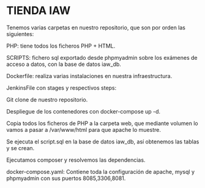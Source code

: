# TIENDA IAW

Tenemos varias carpetas en nuestro repositorio, que son por orden las siguientes:

PHP: tiene todos los ficheros PHP + HTML.

SCRIPTS: fichero sql exportado desde phpmyadmin sobre los exámenes de acceso a datos, con la base de datos iaw_db.

Dockerfile: realiza varias instalaciones en nuestra infraestructura.

JenkinsFile con stages y respectivos steps:

Git clone de nuestro repositorio.

Despliegue de los contenedores con docker-compose up -d.

Copia todos los ficheros de PHP a la carpeta web, que mediante volumen lo vamos a pasar a /var/www/html para que apache lo muestre.

Se ejecuta el script.sql en la base de datos iaw_db, así obtenemos las tablas y se crean.

Ejecutamos composer y resolvemos las dependencias.

docker-compose.yaml: Contiene toda la configuración de apache, mysql y phpmyadmin con sus puertos 8085,3306,8081.

